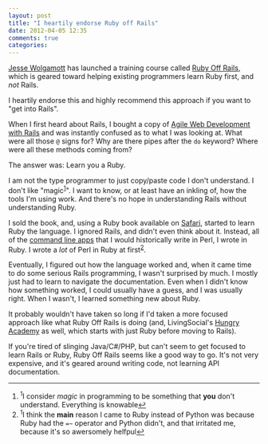 ```yaml
---
layout: post
title: "I heartily endorse Ruby off Rails"
date: 2012-04-05 12:35
comments: true
categories: 
---
```


[Jesse Wolgamott][jwo] has launched a training course called [Ruby Off Rails][roffr], which is geared toward helping existing programmers learn Ruby first, and *not* Rails.  

I heartily endorse this and highly recommend this approach if you want to "get into Rails".

<!-- more -->

When I first heard about Rails, I bought a copy of [Agile Web Development with Rails][agilerails] and was instantly confused as to what I was looking at.  What were all those `@` signs for?  Why are there pipes after the `do` keyword?  Where were all these methods coming from?

The answer was: Learn you a Ruby.

I am not the type programmer to just copy/paste code I don't understand.  I don't like "magic<a name="back-1"></a><sup><a href="#1">1</a></sup>".  I want to know, or at least have an inkling of, how the tools I'm using work.  And there's no hope in understanding Rails without understanding Ruby.

I sold the book, and, using a Ruby book available on [Safari], started to learn Ruby the language.  I ignored Rails, and didn't even think about it.  Instead, all of the [command line apps][clibook] that I would historically write in Perl, I wrote in Ruby.  I wrote a *lot* of Perl in Ruby at first<a name="back-2"></a><sup><a href="#2">2</a></sup>.

Eventually, I figured out how the language worked and, when it came time to do some serious Rails programming, I wasn't surprised by much.  I mostly just had to learn to navigate the documentation.  Even when I didn't know how something worked, I could usually have a guess, and I was usually right.  When I wasn't, I learned something new about Ruby.

It probably wouldn't have taken so long if I'd taken a more focused approach like what Ruby Off Rails is doing (and, LivingSocial's [Hungry Academy][hungryacademy] as well, which starts with just Ruby before moving to Rails).

If you're tired of slinging Java/C#/PHP, but can't seem to get focused to learn Rails or Ruby, Ruby Off Rails seems like a good way to go.  It's not very expensive, and it's geared around writing code, not learning API documentation.

----

<footer class='footnotes'>
<ol>
<li>
<a name='1'></a>
<sup>1</sup>I consider <em>magic</em> in programming to be something that <strong>you</strong> don't understand.  Everything is knowable<a href='#back-1'>↩</a>
</li>
<li>
<a name='2'></a>
<sup>1</sup>I think the <strong>main</strong> reason I came to Ruby instead of Python was because Ruby had the <code>=~</code> operator and Python didn't, and that irritated me, because it's so awersomely helfpul<a href='#back-1'>↩</a>
</li>
</ol></footer>

[agilerails]: http://pragprog.com/book/rails4/agile-web-development-with-rails
[jwo]: http://jessewolgamott.com/
[roffr]: https://rubyoffrails.com/
[Safari]: http://www.safaribooksonline.com/
[clibook]: http://www.awesomecommandlineapps.com
[hungryacademy]: http://hungryacademy.com/
